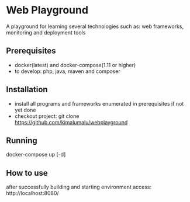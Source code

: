 # Web Playground

A playground for learning several technologies such as: web frameworks, monitoring and deployment tools

## Prerequisites
- docker(latest) and docker-compose(1.11 or higher)
- to develop: php, java, maven and composer

## Installation
- install all programs and frameworks enumerated in prerequisites if not yet done 
- checkout project: git clone https://github.com/kimalumalu/webplayground

## Running
docker-compose up [-d]

## How to use
after successfully building and starting environment access: http://localhost:8080/

